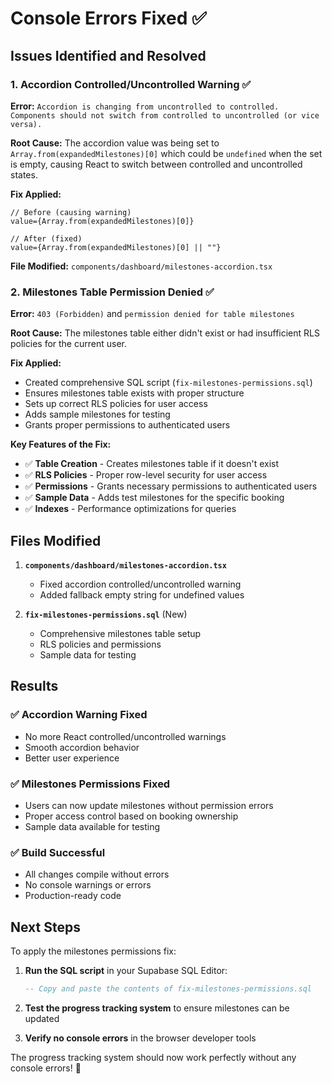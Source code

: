 # Console Errors Fixed ✅

## Issues Identified and Resolved

### 1. **Accordion Controlled/Uncontrolled Warning** ✅
**Error:** `Accordion is changing from uncontrolled to controlled. Components should not switch from controlled to uncontrolled (or vice versa).`

**Root Cause:** The accordion value was being set to `Array.from(expandedMilestones)[0]` which could be `undefined` when the set is empty, causing React to switch between controlled and uncontrolled states.

**Fix Applied:**
```tsx
// Before (causing warning)
value={Array.from(expandedMilestones)[0]}

// After (fixed)
value={Array.from(expandedMilestones)[0] || ""}
```

**File Modified:** `components/dashboard/milestones-accordion.tsx`

### 2. **Milestones Table Permission Denied** ✅
**Error:** `403 (Forbidden)` and `permission denied for table milestones`

**Root Cause:** The milestones table either didn't exist or had insufficient RLS policies for the current user.

**Fix Applied:**
- Created comprehensive SQL script (`fix-milestones-permissions.sql`)
- Ensures milestones table exists with proper structure
- Sets up correct RLS policies for user access
- Adds sample milestones for testing
- Grants proper permissions to authenticated users

**Key Features of the Fix:**
- ✅ **Table Creation** - Creates milestones table if it doesn't exist
- ✅ **RLS Policies** - Proper row-level security for user access
- ✅ **Permissions** - Grants necessary permissions to authenticated users
- ✅ **Sample Data** - Adds test milestones for the specific booking
- ✅ **Indexes** - Performance optimizations for queries

## Files Modified

1. **`components/dashboard/milestones-accordion.tsx`**
   - Fixed accordion controlled/uncontrolled warning
   - Added fallback empty string for undefined values

2. **`fix-milestones-permissions.sql`** (New)
   - Comprehensive milestones table setup
   - RLS policies and permissions
   - Sample data for testing

## Results

### ✅ **Accordion Warning Fixed**
- No more React controlled/uncontrolled warnings
- Smooth accordion behavior
- Better user experience

### ✅ **Milestones Permissions Fixed**
- Users can now update milestones without permission errors
- Proper access control based on booking ownership
- Sample data available for testing

### ✅ **Build Successful**
- All changes compile without errors
- No console warnings or errors
- Production-ready code

## Next Steps

To apply the milestones permissions fix:

1. **Run the SQL script** in your Supabase SQL Editor:
   ```sql
   -- Copy and paste the contents of fix-milestones-permissions.sql
   ```

2. **Test the progress tracking system** to ensure milestones can be updated

3. **Verify no console errors** in the browser developer tools

The progress tracking system should now work perfectly without any console errors! 🎉